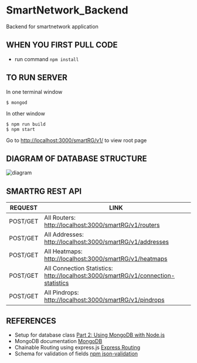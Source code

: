 # SmartNetwork_Backend
Backend for smartnetwork application

## WHEN YOU FIRST PULL CODE
* run command `npm install`

## TO RUN SERVER
In one terminal window
```
$ mongod
```
In other window
```
$ npm run build
$ npm start
```

Go to [http://localhost:3000/smartRG/v1/](http://localhost:3000/smartRG/v1) to view root page

## DIAGRAM OF DATABASE STRUCTURE
![diagram](https://github.com/stefanagloginic/SmartNetwork_Backend/blob/master/image/backend_diagram.png)

## SMARTRG REST API
| REQUEST | LINK |
| ------ | ------ |
| POST/GET | All Routers: [http://localhost:3000/smartRG/v1/routers](http://localhost:3000/smartRG/v1/routers) |
| POST/GET | All Addresses: [http://localhost:3000/smartRG/v1/addresses](http://localhost:3000/smartRG/v1/addresses) |
| POST/GET | All Heatmaps: [http://localhost:3000/smartRG/v1/heatmaps](http://localhost:3000/smartRG/v1/heatmaps) |
| POST/GET | All Connection Statistics: [http://localhost:3000/smartRG/v1/connection-statistics](http://localhost:3000/smartRG/v1/connection-statistics) |
| POST/GET | All Pindrops: [http://localhost:3000/smartRG/v1/pindrops](http://localhost:3000/smartRG/v1/pindrops) |

## REFERENCES 
* Setup for database class [Part 2: Using MongoDB with Node.js](https://www.mongodb.com/blog/post/the-modern-application-stack-part-2-using-mongodb-with-nodejs)
* MongoDB documentation [MongoDB](http://mongodb.github.io/node-mongodb-native/2.2/api/)
* Chainable Routing using express.js [Express Routing](https://expressjs.com/en/guide/routing.html)
* Schema for validation of fields [npm json-validation](https://npm.runkit.com/json-validation)

